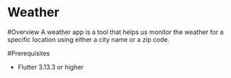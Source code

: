 # Weather

#Overview
A weather app is a tool that helps us monitor the weather for a specific location using either a city name or a zip code.

#Prerequisites
* Flutter 3.13.3 or higher
